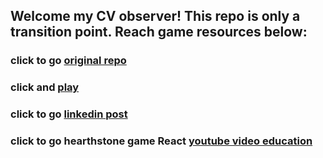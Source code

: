 ## Welcome my CV observer! This repo is only a transition point. Reach game resources below:

### click to go [original repo](https://github.com/EnginKARATAS/hearthstone-clone-game)

### click and [play](https://hearthstone-clone-game.vercel.app/)

### click to go [linkedin post](https://www.linkedin.com/feed/update/urn:li:activity:7262299165567696896/)

### click to go hearthstone game React [youtube video education]([https://www.linkedin.com/feed/update/urn:li:activity:7262299165567696896/](https://www.youtube.com/watch?v=12qs_s56sd4&list=PL2-v8trxz86ABAiUjyR3rjL8f1ZnLyflb)) 
